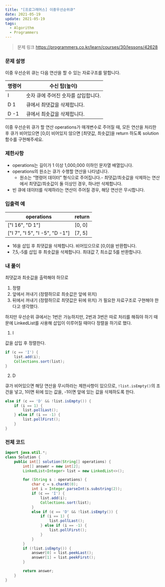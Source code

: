 ```yaml
---
title: "[프로그래머스] 이중우선순위큐"
date: 2021-05-19
update: 2021-05-19
tags:
  - Algorithm
  - Programmers
---
```


> 문제 링크
> <https://programmers.co.kr/learn/courses/30/lessons/42628>

### 문제 설명

이중 우선순위 큐는 다음 연산을 할 수 있는 자료구조를 말합니다.

|명령어|수신 탑(높이)|
|-|-|
|I|숫자	큐에 주어진 숫자를 삽입합니다.|
|D 1|큐에서 최댓값을 삭제합니다.|
|D -1|큐에서 최솟값을 삭제합니다.|

이중 우선순위 큐가 할 연산 operations가 매개변수로 주어질 때, 모든 연산을 처리한 후 큐가 비어있으면 [0,0] 비어있지 않으면 [최댓값, 최솟값]을 return 하도록 solution 함수를 구현해주세요.

### 제한사항

- operations는 길이가 1 이상 1,000,000 이하인 문자열 배열입니다.
- operations의 원소는 큐가 수행할 연산을 나타냅니다.
    - 원소는 “명령어 데이터” 형식으로 주어집니다.- 최댓값/최솟값을 삭제하는 연산에서 최댓값/최솟값이 둘 이상인 경우, 하나만 삭제합니다.
- 빈 큐에 데이터를 삭제하라는 연산이 주어질 경우, 해당 연산은 무시합니다.

### 입출력 예

|operations|return|
|-|-|
|["I 16", "D 1"]|[0, 0]|
|["I 7", "I 5", "I -5", "D -1"]|[7, 5]|

- 16을 삽입 후 최댓값을 삭제합니다. 비어있으므로 [0,0]을 반환합니다.
- 7,5,-5를 삽입 후 최솟값을 삭제합니다. 최대값 7, 최소값 5를 반환합니다.

### 내 풀이

최댓값과 최솟값을 출력해야 하므로
1. 정렬
2. 앞에서 꺼내기 (정렬하므로 최솟값은 앞에 위치)
3. 뒤에서 꺼내기 (정렬하므로 최댓값은 뒤에 위치)
가 필요한 자료구조로 구현해야 한다고 생각했다.

하지만 우선순위 큐에서는 1번은 가능하지만, 2번과 3번은 따로 처리를 해줘야 하기 때문에 LinkedList를 사용해 삽입이 이루어질 때마다 정렬을 하기로 했다.

1) I

값을 삽입 후 정렬한다.

```java
if (c == 'I') {
    list.add(i);
    Collections.sort(list);
}
```

2) D

큐가 비어있으면 해당 연산을 무시하라는 제한사항이 있으므로, `!list.isEmpty()`의 조건을 넣고, 1이면 뒤에 있는 값을, -1이면 앞에 있는 값을 삭제하도록 한다.

```java
else if (c == 'D' && !list.isEmpty()) {
    if (i == 1) {
        list.pollLast();
    } else if (i == -1) {
        list.pollFirst();
    }
}
```

### 전체 코드

```java
import java.util.*;
class Solution {
    public int[] solution(String[] operations) {
        int[] answer = new int[2];
        LinkedList<Integer> list = new LinkedList<>();

        for (String s : operations) {
            char c = s.charAt(0);
            int i = Integer.parseInt(s.substring(2));
            if (c == 'I') {
                list.add(i);
                Collections.sort(list);
            }
            else if (c == 'D' && !list.isEmpty()) {
                if (i == 1) {
                    list.pollLast();
                } else if (i == -1) {
                    list.pollFirst();
                }
            }
        }
        if (!list.isEmpty()) {
            answer[0] = list.peekLast();
            answer[1] = list.peekFirst();
        }

        return answer;
    }
}
```

